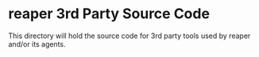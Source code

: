 # reaper 3rd Party Source Code
This directory will hold the source code for 3rd party tools used by
 reaper and/or its agents.